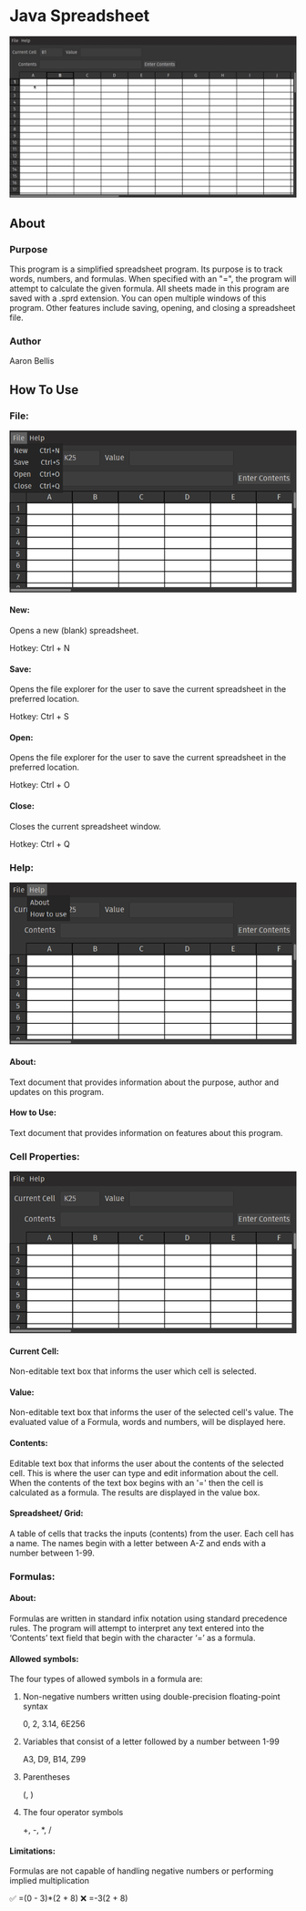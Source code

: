 # Java Spreadsheet

![Java Spreadsheet in operation](/readme_assets/JavaSpreadsheetDemo.gif)

## About

### Purpose
This program is a simplified spreadsheet program. Its purpose is to track words, numbers, and formulas. When specified with an "=", the program will attempt to calculate the given formula. All sheets made in this program are saved with a .sprd extension. You can open multiple windows of this program. Other features include saving, opening, and closing a spreadsheet file. 

### Author
Aaron Bellis

## How To Use
### File:
![Java Spreadsheet in operation](/readme_assets/SpreadsheetDemoFile.png)
#### New: 
Opens a new (blank) spreadsheet.

Hotkey: Ctrl + N

#### Save:  
Opens the file explorer for the user to save the current spreadsheet in the preferred location.

Hotkey: Ctrl + S

#### Open:  
Opens the file explorer for the user to save the current spreadsheet in the preferred location.

Hotkey: Ctrl + O

#### Close:  
Closes the current spreadsheet window.

Hotkey: Ctrl + Q

### Help:
![Java Spreadsheet in operation](/readme_assets/SpreadsheetDemoHelp.png)
#### About:

Text document that provides information about the purpose, author and updates on this program.

#### How to Use:

Text document that provides information on features about this program.

### Cell Properties:
![Java Spreadsheet in operation](/readme_assets/SpreadsheetDemoFull.png)
#### Current Cell:

Non-editable text box that informs the user which cell is selected.

#### Value:

Non-editable text box that informs the user of the selected cell's value. The evaluated value of a Formula, words and numbers, will be displayed here.

#### Contents:

Editable text box that informs the user about the contents of the selected cell. This is where the user can type and edit information about the cell. When the contents of the text box begins with an '=' then the cell is calculated as a formula. The results are displayed in the value box.

#### Spreadsheet/ Grid:

A table of cells that tracks the inputs (contents) from the user. Each cell has a name. The names begin with a letter between A-Z and ends with a number between 1-99.

### Formulas: 

#### About:

Formulas are written in standard infix notation using standard precedence rules. The program will attempt to interpret any text entered into the ‘Contents’ text field that begin with the character ‘=’ as a formula.

#### Allowed symbols:

The four types of allowed symbols in a formula are:

1.  Non-negative numbers written using double-precision floating-point syntax
    
    0, 2, 3.14, 6E256
    
2.  Variables that consist of a letter followed by a number between 1-99
    
	   A3, D9, B14, Z99
    
3.  Parentheses
    
	   (, )
    
4.  The four operator symbols
    
	   +, -, *, /

#### Limitations:

Formulas are not capable of handling negative numbers or performing implied multiplication

✅ =(0 - 3)*(2 + 8)
❌ =-3(2 + 8)
